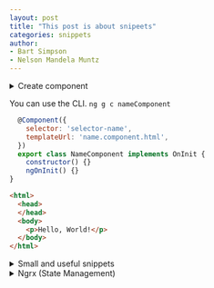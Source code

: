 ```yaml
---
layout: post
title: "This post is about snipeets"
categories: snippets
author:
- Bart Simpson
- Nelson Mandela Muntz
---
```


<details> 
  <summary>Create component</summary>
  
  You can use the CLI. `ng g c nameComponent`
  
```javascript
  @Component({
    selector: 'selector-name',
    templateUrl: 'name.component.html',
  })
  export class NameComponent implements OnInit {
    constructor() {}
    ngOnInit() {}
}
```

```html
<html>
  <head>
  </head>
  <body>
    <p>Hello, World!</p>
  </body>
</html>
```
</details>


  You can use the CLI. `ng g c nameComponent`
  
```javascript
  @Component({
    selector: 'selector-name',
    templateUrl: 'name.component.html',
  })
  export class NameComponent implements OnInit {
    constructor() {}
    ngOnInit() {}
}
```

```html
<html>
  <head>
  </head>
  <body>
    <p>Hello, World!</p>
  </body>
</html>
```

<details> 
  <summary>Small and useful snippets</summary>
  
  - Route params subscribe
```typescript
this.route.paramMap
  .pipe(map(params => params.get('id')), tap(id => (this.id = +id)))
  .subscribe(id => {});
```
</details>

<!-- NgRx -->
<details> 
  <summary>Ngrx (State Management)</summary>

[NgRx](https://ngrx.io/) is the implementation of the Rx flux pattern. Is the most common state management library in Angular.

- Create an action

```typescript
export const action = createAction('[Source] Event', props<{ key: type }>());
```

- Create an effect

```typescript
effectName$ = createEffect(() => {
  return this.actions$.pipe(
    ofType(action),
    /** An EMPTY observable only emits completion. Replace with your own observable stream */
    operator(() => EMPTY)
  );
});
```

- Create an effect (API CALL)

```typescript
effectName$ = createEffect(() => {
  return this.actions$.pipe(
    ofType(FeatureActions.action),
    operator(() =>
      apiSource.pipe(
        map((data) => FeatureActions.actionSuccess({ data })),
        catchError((error) => of(FeatureActions.actionFailure({ error })))
      )
    )
  );
});
```

- Reducer

```typescript
const featureReducer = createReducer(
  initialState,
  on(featureActions.action, (state) => ({ ...state, prop: updatedValue }))
);
export function reducer(state: State | undefined, action: Action) {
  return featureReducer(state, action);
}
```

- Selector

```typescript
export const selectFeatureProperty = createSelector(
  selectFeature,
  (state: FeatureState, props) => selectLogic
);
```

- Debugging trick: To help you debug you can add this piece of code to your effects:

```typescript
// Debugging purposes only
init$ = createEffect(
  () =>
    this.actions$.pipe(
      ofType(XX),
      tap((action) => console.log('[YY State] Debugging effects', action))
    ),
  { dispatch: false }
);
```

</details>

